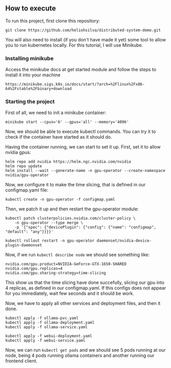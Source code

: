 ## How to execute

To run this project, first clone this repository:

```
git clone https://github.com/heliohsilva/distributed-system-demo.git
```

You will also need to install (if you don't have made it yet) some tool to allow you to run
kubernetes locally. For this tutorial, I will use Minikube.

### Installing minikube

Access the minikube docs at get started module and follow the steps to install it into your machine

```
https://minikube.sigs.k8s.io/docs/start/?arch=%2Flinux%2Fx86-64%2Fstable%2Fbinary+download
```

### Starting the project

First of all, we need to init a minikube container:

```
minikube start --cpus='6' --gpus='all' --memory='4096'
```

Now, we should be able to execute kubectl commands. You can try it to check if the container have started as
it should do.

Having the container running, we can start to set it up. First, set it to allow nvidia gpus:

```
helm repo add nvidia https://helm.ngc.nvidia.com/nvidia
helm repo update
helm install --wait --generate-name -n gpu-operator --create-namespace nvidia/gpu-operator

```

Now, we configure it to make the time slicing, that is defined in our configmap.yaml file:

```
kubectl create -n gpu-operator -f configmap.yaml
```

Then, we patch it up and then restart the gpu-operator module:

```
kubectl patch clusterpolicies.nvidia.com/cluster-policy \
    -n gpu-operator --type merge \
    -p '{"spec": {"devicePlugin": {"config": {"name": "configmap", "default": "any"}}}}'

kubectl rollout restart -n gpu-operator daemonset/nvidia-device-plugin-daemonset
```

Now, if we run `kubectl describe node` we should see something like:

```
nvidia.com/gpu.product=NVIDIA-GeForce-GTX-1650-SHARED
nvidia.com/gpu.replicas=4
nvidia.com/gpu.sharing-strategy=time-slicing

```

This show us that the time slicing have done succefully, slicing our gpu into 4 replicas, as defined in our configmap.yaml. If this configs does not appear for you immediately, wait few seconds and it should be work.

Now, we have to apply all other services and deployment files, and then it done.


```
kubectl apply -f ollama-pvc.yaml
kubectl apply -f ollama-deployment.yaml
kubectl apply -f ollama-service.yaml

kubectl apply -f webui-deployment.yaml
kubectl apply -f webui-service.yaml

```

Now, we can run `kubectl get pods` and we should see 5 pods running at our node, being 4 pods running ollama containers and another running our frontend client.
